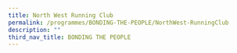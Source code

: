 ```yaml
---
title: North West Running Club
permalink: /programmes/BONDING-THE-PEOPLE/NorthWest-RunningClub
description: ""
third_nav_title: BONDING THE PEOPLE
---
```

